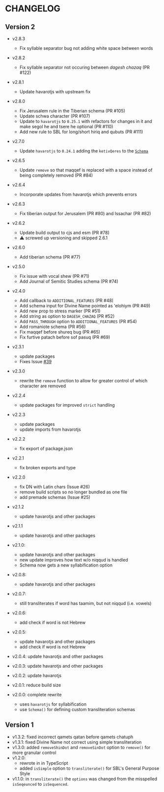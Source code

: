 # CHANGELOG

## Version 2

- v2.8.3

  - Fix syllable separator bug not adding white space between words

- v2.8.2

  - Fix syllable separator not occuring between _dagesh chazaq_ (PR #122)

- v2.8.1

  - Update havarotjs with upstream fix

- v2.8.0

  - Fix Jerusalem rule in the Tiberian schema (PR #105)
  - Update schwa character (PR #107)
  - Update to `havarotjs` to `0.25.1` with refactors for changes in it and make segol he and tsere he optional (PR #110)
  - Add new rule to SBL for long/short hiriq and qubuts (PR #111)

- v2.7.0

  - Update `havarotjs` to `0.24.1` adding the `ketivQeres` to the [`Schema`](./src/schema.ts)

- v2.6.5

  - Update `remove` so that maqqef is replaced with a space instead of being completely removed (PR #84)

- v2.6.4

  - Incorporate updates from havarotjs which prevents errors

- v2.6.3

  - Fix tiberian output for Jerusalem (PR #80) and Issachar (PR #82)

- v2.6.2

  - Update build output to cjs and esm (PR #78)
  - ⚠️ screwed up versioning and skipped 2.6.1

- v2.6.0

  - Add tiberian schema (PR #77)

- v2.5.0

  - Fix issue with vocal shew (PR #71)
  - Add Journal of Semitic Studies schema (PR #74)

- v2.4.0

  - Add callback to `ADDITIONAL_FEATURES` (PR #48)
  - Add schema input for Divine Name pointed as 'elohiym (PR #49)
  - Add new prop to stress marker (PR #51)
  - Add string as option to `DAGESH_CHAZAQ` (PR #52)
  - Add `PASS_THROUGH` option to `ADDITIONAL_FEATURES` (PR #54)
  - Add romaniote schema (PR #56)
  - Fix maqqef before shureq bug (PR #65)
  - Fix furtive patach before sof pasuq (PR #69)

- v2.3.1

  - update packages
  - Fixes Issue [#39](https://github.com/charlesLoder/hebrew-transliteration/issues/39)

- v2.3.0

  - rewrite the `remove` function to allow for greater control of which character are removed

- v2.2.4

  - update packages for improved `strict` handling

- v2.2.3

  - update packages
  - update imports from havarotjs

- v2.2.2

  - fix export of package.json

- v2.2.1

  - fix broken exports and type

- v2.2.0

  - fix DN with Latin chars (Issue #26)
  - remove build scripts so no longer bundled as one file
  - add premade schemas (Issue #25)

- v2.1.2

  - update havarotjs and other packages

- v2.1.1

  - update havarotjs and other packages

- v2.1.0:

  - update havarotjs and other packages
  - new update improves how text w/o niqqud is handled
  - Schema now gets a new syllabification option

- v2.0.8:

  - update havarotjs and other packages

- v2.0.7:

  - still transliterates if word has taamim, but not niqqud (i.e. vowels)

- v2.0.6:

  - add check if word is not Hebrew

- v2.0.5:

  - update havarotjs and other packages
  - add check if word is not Hebrew

- v2.0.4: update havarotjs and other packages

- v2.0.3: update havarotjs and other packages

- v2.0.2: update havarotjs

- v2.0.1: reduce build size

- v2.0.0: complete rewrite
  - uses `havarotjs` for syllabification
  - use `Schema()` for defining custom transliteration schemas

## Version 1

- v1.3.2: fixed incorrect qamets qatan before qamets chatuph
- v1.3.1: fixed Divine Name not correct using simple transliteration
- v1.3.0: added `removeShinDot` and `removeSinDot` option to `remove()` for more granular control
- v1.2.0:
  - rewrote in in TypeScript
  - added `isSimple` option to `transliterate()` for SBL's General Purpose Style
- v1.1.0: in `transliterate()` the `options` was changed from the misspelled `isSeqeunced` to `isSequenced`.
